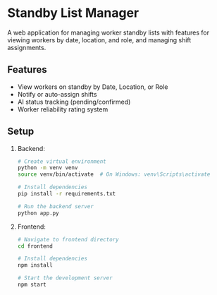 # Standby List Manager

A web application for managing worker standby lists with features for viewing workers by date, location, and role, and managing shift assignments.

## Features

- View workers on standby by Date, Location, or Role
- Notify or auto-assign shifts
- AI status tracking (pending/confirmed)
- Worker reliability rating system

## Setup

1. Backend:
   ```bash
   # Create virtual environment
   python -m venv venv
   source venv/bin/activate  # On Windows: venv\Scripts\activate
   
   # Install dependencies
   pip install -r requirements.txt
   
   # Run the backend server
   python app.py
   ```

2. Frontend:
   ```bash
   # Navigate to frontend directory
   cd frontend
   
   # Install dependencies
   npm install
   
   # Start the development server
   npm start
   ```
